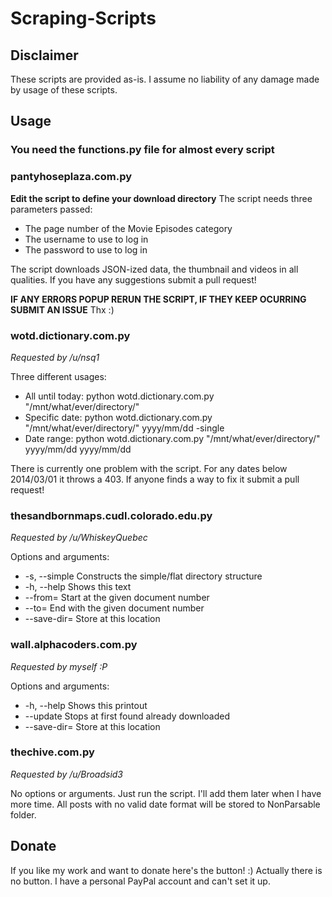# Scraping-Scripts
## Disclaimer
These scripts are provided as-is. I assume no liability of any damage made by usage of these scripts.
## Usage
### You need the functions.py file for almost every script
### pantyhoseplaza.com.py
**Edit the script to define your download directory**
The script needs three parameters passed:
- The page number of the Movie Episodes category
- The username to use to log in
- The password to use to log in

The script downloads JSON-ized data, the thumbnail and videos in all qualities.
If you have any suggestions submit a pull request!

**IF ANY ERRORS POPUP RERUN THE SCRIPT, IF THEY KEEP OCURRING SUBMIT AN ISSUE**
Thx :)

### wotd.dictionary.com.py
*Requested by /u/nsq1*

Three different usages:
- All until today: python wotd.dictionary.com.py "/mnt/what/ever/directory/"
- Specific date: python wotd.dictionary.com.py "/mnt/what/ever/directory/" yyyy/mm/dd -single
- Date range: python wotd.dictionary.com.py "/mnt/what/ever/directory/" yyyy/mm/dd yyyy/mm/dd

There is currently one problem with the script. For any dates below 2014/03/01 it throws a 403. If anyone finds a way to fix it submit a pull request!
### thesandbornmaps.cudl.colorado.edu.py
*Requested by /u/WhiskeyQuebec*

Options and arguments:
- -s, --simple    Constructs the simple/flat directory structure
- -h, --help      Shows this text
- --from=         Start at the given document number
- --to=           End with the given document number
- --save-dir=     Store at this location

### wall.alphacoders.com.py
*Requested by myself :P*

Options and arguments:
- -h, --help      Shows this printout
- --update        Stops at first found already downloaded
- --save-dir=     Store at this location

### thechive.com.py
*Requested by /u/Broadsid3*

No options or arguments. Just run the script. I'll add them later when I have more time.
All posts with no valid date format will be stored to NonParsable folder.

## Donate
If you like my work and want to donate here's the button! :)
Actually there is no button. I have a personal PayPal account and can't set it up.
